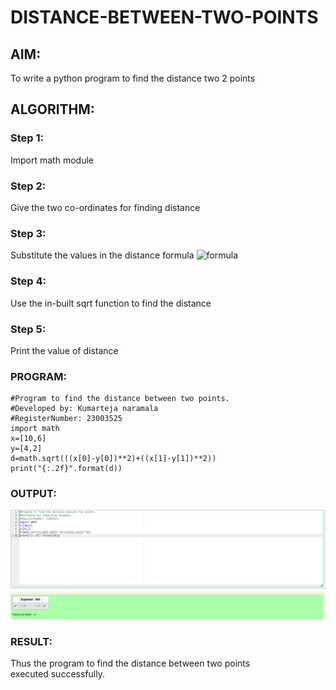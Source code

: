 # DISTANCE-BETWEEN-TWO-POINTS

## AIM:
To write a python program to find the distance two 2 points
## ALGORITHM:
### Step 1: 
Import math module
### Step 2: 
Give the two co-ordinates for finding distance
### Step 3: 
Substitute the values in the distance formula  ![formula](/formula.JPG)
### Step 4: 
Use the in-built sqrt function to find the distance
### Step 5: 
Print the value of distance
### PROGRAM:
```
#Program to find the distance between two points.
#Developed by: Kumarteja naramala
#RegisterNumber: 23003525
import math
x=[10,6]
y=[4,2]
d=math.sqrt(((x[0]-y[0])**2)+((x[1]-y[1])**2))
print("{:.2f}".format(d))
```
### OUTPUT:
![output](distance.png)
### RESULT:
Thus the program to find the distance between two points executed successfully.